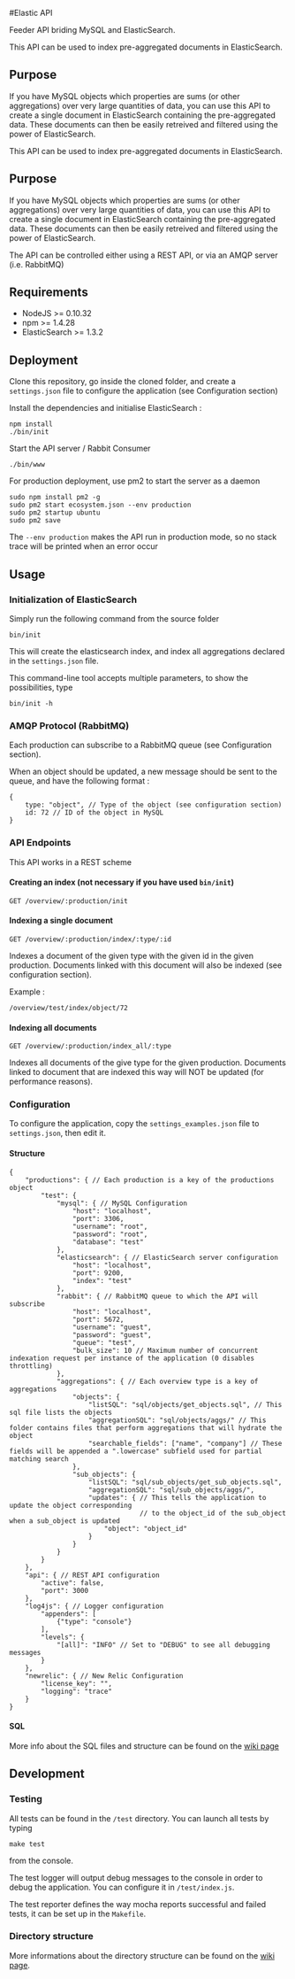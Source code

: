 #Elastic API

Feeder API briding MySQL and ElasticSearch.

This API can be used to index pre-aggregated documents in ElasticSearch.

## Purpose
If you have MySQL objects which properties are sums (or other aggregations) over very large quantities of data, you can use this API to create a single document in ElasticSearch containing the pre-aggregated data. These documents can then be easily retreived and filtered using the power of ElasticSearch.

This API can be used to index pre-aggregated documents in ElasticSearch.

## Purpose
If you have MySQL objects which properties are sums (or other aggregations) over very large quantities of data, you can use this API to create a single document in ElasticSearch containing the pre-aggregated data. These documents can then be easily retreived and filtered using the power of ElasticSearch.

The API can be controlled either using a REST API, or via an AMQP server (i.e. RabbitMQ)

## Requirements

* NodeJS >= 0.10.32
* npm >= 1.4.28
* ElasticSearch >= 1.3.2

## Deployment

Clone this repository, go inside the cloned folder, and create a `settings.json` file to configure the application (see Configuration section)

Install the dependencies and initialise ElasticSearch :

    npm install
    ./bin/init

Start the API server / Rabbit Consumer

    ./bin/www

For production deployment, use pm2 to start the server as a daemon

    sudo npm install pm2 -g
    sudo pm2 start ecosystem.json --env production
    sudo pm2 startup ubuntu
    sudo pm2 save

The `--env production` makes the API run in production mode, so no stack trace will be printed when an error occur

## Usage

### Initialization of ElasticSearch

Simply run the following command from the source folder

    bin/init

This will create the elasticsearch index, and index all aggregations declared in the `settings.json` file.

This command-line tool accepts multiple parameters, to show the possibilities, type

    bin/init -h

### AMQP Protocol (RabbitMQ)

Each production can subscribe to a RabbitMQ queue (see Configuration section).

When an object should be updated, a new message should be sent to the queue, and have the following format :

    {
        type: "object", // Type of the object (see configuration section)
        id: 72 // ID of the object in MySQL
    }

### API Endpoints

This API works in a REST scheme

#### Creating an index (not necessary if you have used `bin/init`)

    GET /overview/:production/init

#### Indexing a single document

    GET /overview/:production/index/:type/:id

Indexes a document of the given type with the given id in the given production.
Documents linked with this document will also be indexed (see configuration section).

Example :

    /overview/test/index/object/72

#### Indexing all documents

    GET /overview/:production/index_all/:type

Indexes all documents of the give type for the given production.
Documents linked to document that are indexed this way will NOT be updated (for performance reasons).

### Configuration

To configure the application, copy the `settings_examples.json` file to `settings.json`, then edit it.

#### Structure

    {
        "productions": { // Each production is a key of the productions object
            "test": {
                "mysql": { // MySQL Configuration
                    "host": "localhost",
                    "port": 3306,
                    "username": "root",
                    "password": "root",
                    "database": "test"
                },
                "elasticsearch": { // ElasticSearch server configuration
                    "host": "localhost",
                    "port": 9200,
                    "index": "test"
                },
                "rabbit": { // RabbitMQ queue to which the API will subscribe
                    "host": "localhost",
                    "port": 5672,
                    "username": "guest",
                    "password": "guest",
                    "queue": "test",
                    "bulk_size": 10 // Maximum number of concurrent indexation request per instance of the application (0 disables throttling)
                },
                "aggregations": { // Each overview type is a key of aggregations
                    "objects": {
                        "listSQL": "sql/objects/get_objects.sql", // This sql file lists the objects
                        "aggregationSQL": "sql/objects/aggs/" // This folder contains files that perform aggregations that will hydrate the object
                        "searchable_fields": ["name", "company"] // These fields will be appended a ".lowercase" subfield used for partial matching search
                    },
                    "sub_objects": {
                        "listSQL": "sql/sub_objects/get_sub_objects.sql",
                        "aggregationSQL": "sql/sub_objects/aggs/",
                        "updates": { // This tells the application to update the object corresponding
                                     // to the object_id of the sub_object when a sub_object is updated
                            "object": "object_id"
                        }
                    }
                }
            }
        },
        "api": { // REST API configuration
            "active": false,
            "port": 3000
        },
        "log4js": { // Logger configuration
            "appenders": [
                {"type": "console"}
            ],
            "levels": {
                "[all]": "INFO" // Set to "DEBUG" to see all debugging messages
            }
        },
        "newrelic": { // New Relic Configuration
            "license_key": "",
            "logging": "trace"
        }
    }

#### SQL

More info about the SQL files and structure can be found on the [wiki page](https://bitbucket.org/adlogix-ondemand/elastic-api/wiki/SQL%20Files)

## Development

### Testing

All tests can be found in the `/test` directory.
You can launch all tests by typing

    make test

from the console.

The test logger will output debug messages to the console in order to debug the application. You can configure it in `/test/index.js`.

The test reporter defines the way mocha reports successful and failed tests, it can be set up in the `Makefile`.

### Directory structure

More informations about the directory structure can be found on the [wiki page](https://bitbucket.org/adlogix-ondemand/elastic-api/wiki/Directory%20Structure).
